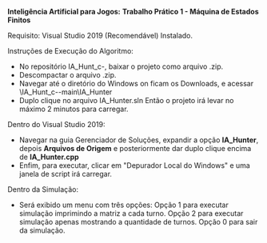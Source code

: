 **Inteligência Artificial para Jogos:**
**Trabalho Prático 1 - Máquina de Estados Finitos**

Requisito:
Visual Studio 2019 (Recomendável) Instalado.

Instruções de Execução do Algoritmo:

- No repositório IA_Hunt_c-, baixar o projeto como arquivo .zip.
- Descompactar o arquivo .zip.
- Navegar até o diretório do Windows on ficam os Downloads, e acessar \IA_Hunt_c--main\IA_Hunter
- Duplo clique no arquivo IA_Hunter.sln
Então o projeto irá levar no máximo 2 minutos para carregar.

Dentro do Visual Studio 2019:
- Navegar na guia Gerenciador de Soluções, expandir a opção **IA_Hunter**, depois **Arquivos de Origem** e posteriormente dar duplo clique encima de **IA_Hunter.cpp**
- Enfim, para executar, clicar em "Depurador Local do Windows" e uma janela de script irá carregar.

Dentro da Simulação:
- Será exibido um menu com três opções:
  Opção 1 para executar simulação imprimindo a matriz a cada turno.
  Opção 2 para executar simulação apenas mostrando a quantidade de turnos.
  Opção 0 para sair da simulação.
